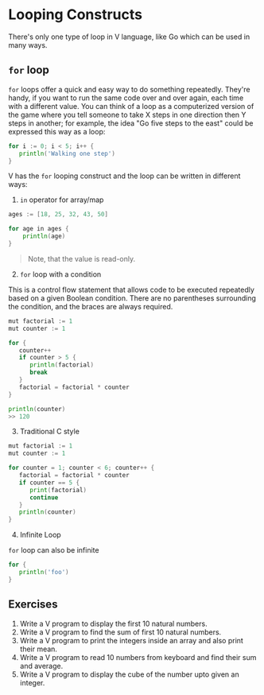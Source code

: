 # Looping Constructs

There's only one type of loop in V language, like Go which can be used in many ways.

## `for` loop

`for` loops offer a quick and easy way to do something repeatedly. They're handy, if you want to run the same code over and over again, each time with a different value. You can think of a loop as a computerized version of the game where you tell someone to take X steps in one direction then Y steps in another; for example, the idea "Go five steps to the east" could be expressed this way as a loop:

```go
for i := 0; i < 5; i++ {
   println('Walking one step')
}
```

V has the `for` looping construct and the loop can be written in different ways:

1. `in` operator for array/map

```go
ages := [18, 25, 32, 43, 50]

for age in ages {
	println(age)
}
```

> Note, that the value is read-only.

2. `for` loop with a condition

This is a control flow statement that allows code to be executed repeatedly based on a given Boolean condition.
There are no parentheses surrounding the condition, and the braces are always required.

```go
mut factorial := 1
mut counter := 1

for {
   counter++
   if counter > 5 {
      println(factorial)
      break
   }
   factorial = factorial * counter
}

println(counter)
>> 120
```

3. Traditional C style

```go
mut factorial := 1
mut counter := 1

for counter = 1; counter < 6; counter++ {
   factorial = factorial * counter
   if counter == 5 {
      print(factorial)
      continue
   }
   println(counter)
}
```

4. Infinite Loop

`for` loop can also be infinite

```go
for {
   println('foo')
}
```

## Exercises

1. Write a V program to display the first 10 natural numbers.
2. Write a V program to find the sum of first 10 natural numbers.
3. Write a V program to print the integers inside an array and also print their mean.
4. Write a V program to read 10 numbers from keyboard and find their sum and average.
5. Write a V program to display the cube of the number upto given an integer.

